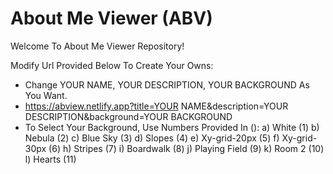 # About Me Viewer (ABV)

Welcome To About Me Viewer Repository!

Modify Url Provided Below To Create Your Owns:

- Change YOUR NAME, YOUR DESCRIPTION, YOUR BACKGROUND As You Want.
- https://abview.netlify.app?title=YOUR NAME&description=YOUR DESCRIPTION&background=YOUR BACKGROUND
- To Select Your Background, Use Numbers Provided In ():
a) White (1)
b) Nebula (2)
c) Blue Sky (3)
d) Slopes (4)
e) Xy-grid-20px (5)
f) Xy-grid-30px (6)
h) Stripes (7)
i) Boardwalk (8)
j) Playing Field (9)
k) Room 2 (10)
l) Hearts (11)
